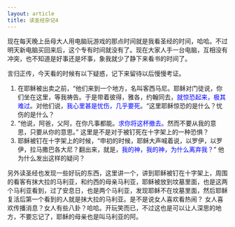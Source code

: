 ```yaml
---
layout: article
title: 读圣经杂记4
---
```



现在每天晚上岳母大人用电脑玩游戏的那点时间就是我看圣经的时间，哈哈。不过明天新电脑买回来后，这个专有时间就没有了。现在大家人手一台电脑，互相没有冲突，也不知道是好事还是坏事，象我就少了静下来看书的时间了。

言归正传，今天看的时候有以下疑惑，记下来留待以后慢慢考证。

1. 在耶稣被出卖之前，“他们来到一个地方，名叫客西马尼。耶稣对门徒说，你们坐在这里，等我祷告。于是带着彼得，雅各，约翰同去，<span style="color:blue">就惊恐起来，极其难过</span>。对他们说，<span style="color:blue">我心里甚是忧伤，几乎要死</span>。“这里耶稣惊恐的是什么？忧伤的是什么？
2. “他说，阿爸，父阿，在你凡事都能。<span style="color:blue">求你将这杯撤去。</span>然而不要从我的意思，只要从你的意思。” 这里是不是对于被钉死在十字架上的一种恐惧？
3. 耶稣被钉在十字架上的时候，“申初的时候，耶稣大声喊着说，以罗伊，以罗伊，拉马撒巴各大尼？翻出来，就是，<span style="color:blue">我的神，我的神，为什么离弃我？</span>” 他为什么发出这样的疑问？

另外读圣经也发现一些好玩的东西，这里讲一个，讲到耶稣被钉在十字架上，周围的看客有抹大拉的马利亚，和约西的母亲马利亚，耶稣被放到坟墓里面，也是这两个马利亚看到，过了安息日，也是两个马利亚，发现耶稣不在坟墓里面，然后耶稣复活后第一个看到的人就是抹大拉的马利亚。是不是说女人喜欢看热闹？ 女人喜欢传播消息？女人有些八卦？哈哈。开玩笑而已，不过这也是可以让人深思的地方，不要忘记了，耶稣的母亲也是叫马利亚的阿。
